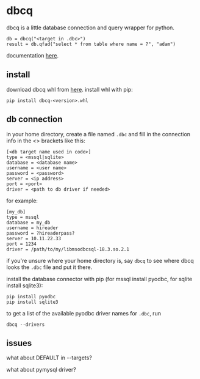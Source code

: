 # dbcq

dbcq is a little database connection and query wrapper for python.

```
db = dbcq("<target in .dbc>")
result = db.qfad("select * from table where name = ?", "adam")
```
documentation [here](https://numlims.github.io/dbcq/).

## install

download dbcq whl from
[here](https://github.com/numlims/dbcq/releases). install whl with
pip:

```
pip install dbcq-<version>.whl
```

## db connection

in your home directory, create a file named `.dbc` and fill in the
connection info in the <> brackets like this:

```
[<db target name used in code>]
type = <mssql|sqlite>
database = <database name>
username = <user name>
password = <password>
server = <ip address>
port = <port>
driver = <path to db driver if needed>
```

for example:

```
[my_db]
type = mssql
database = my_db
username = hireader
password = ?hireaderpass?
server = 10.11.22.33
port = 1234
driver = /path/to/my/libmsodbcsql-18.3.so.2.1
```

if you're unsure where your home directory is, say `dbcq` to see
where dbcq looks the `.dbc` file and put it there.

install the database connector with pip (for mssql install pyodbc, for
sqlite install sqlite3):

```
pip install pyodbc
pip install sqlite3
```

to get a list of the available pyodbc driver names for `.dbc`, run

```
dbcq --drivers
```

## issues

what about DEFAULT in --targets?

what about pymysql driver?